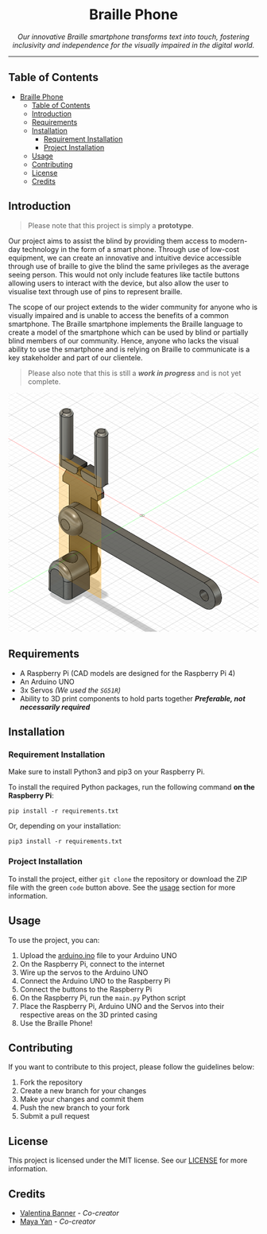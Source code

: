 # <div align="center">Braille Phone</div>

<div align="center"><i>Our innovative Braille smartphone transforms text into touch, fostering inclusivity and independence for the visually impaired in the digital world.</i></div>

***

## Table of Contents

- [Braille Phone](#braille-phone)
	- [Table of Contents](#table-of-contents)
	- [Introduction](#introduction)
	- [Requirements](#requirements)
	- [Installation](#installation)
		- [Requirement Installation](#requirement-installation)
		- [Project Installation](#project-installation)
	- [Usage](#usage)
	- [Contributing](#contributing)
	- [License](#license)
	- [Credits](#credits)

## Introduction

> Please note that this project is simply a **prototype**.

Our project aims to assist the blind by providing them access to modern-day technology in the form of a smart phone. Through use of low-cost equipment, we can create an innovative and intuitive device accessible through use of braille to give the blind the same privileges as the average seeing person. This would not only include features like tactile buttons allowing users to interact with the device, but also allow the user to visualise text through use of pins to represent braille.

The scope of our project extends to the wider community for anyone who is visually impaired and is unable to access the benefits of a common smartphone. The Braille smartphone implements the Braille language to create a model of the smartphone which can be used by blind or partially blind members of our community. Hence, anyone who lacks the visual ability to use the smartphone and is relying on Braille to communicate is a key stakeholder and part of our clientele.

> Please also note that this is still a ***work in progress*** and is not yet complete.
>

![Image](assets/images/BPhone.png)

## Requirements

- A Raspberry Pi (CAD models are designed for the Raspberry Pi 4)
- An Arduino UNO
- 3x Servos *(We used the `SG51R`)*
- Ability to 3D print components to hold parts together ***Preferable, not necessarily required***

## Installation

### Requirement Installation

Make sure to install Python3 and pip3 on your Raspberry Pi.

To install the required Python packages, run the following command **on the Raspberry Pi**:

```shell
pip install -r requirements.txt
```

Or, depending on your installation:

```shell
pip3 install -r requirements.txt
```

### Project Installation

To install the project, either `git clone` the repository or download the ZIP file with the green `code` button above. See the [usage](#usage) section for more information.

## Usage

To use the project, you can:

1. Upload the [arduino.ino](assets/arduino/arduino.ino) file to your Arduino UNO
2. On the Raspberry Pi, connect to the internet
3. Wire up the servos to the Arduino UNO
4. Connect the Arduino UNO to the Raspberry Pi
5. Connect the buttons to the Raspberry Pi
6. On the Raspberry Pi, run the `main.py` Python script
7. Place the Raspberry Pi, Arduino UNO and the Servos into their respective areas on the 3D printed casing
8. Use the Braille Phone!

## Contributing

If you want to contribute to this project, please follow the guidelines below:

1. Fork the repository
2. Create a new branch for your changes
3. Make your changes and commit them
4. Push the new branch to your fork
5. Submit a pull request

## License

This project is licensed under the MIT license. See our [LICENSE](LICENSE) for more information.

## Credits

- [Valentina Banner](https://github.com/realhuman101) - *Co-creator*
- [Maya Yan](https://github.com/mayahkg) - *Co-creator*
